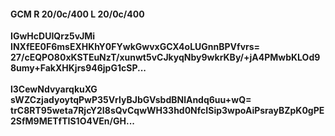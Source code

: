 #### GCM R 20/0c/400 L 20/0c/400
**IGwHcDUIQrz5vJMi**<br/>**INXfEE0F6msEXHKhY0FYwkGwvxGCX4oLUGnnBPVfvrs=**<br/>**27/cEQPO80xKSTEuNzT/xunwt5vCJkyqNby9wkrKBy/+jA4PMwbKLOd98umy+FakXHKjrs946jpG1cSP...**<br/><br/>
**l3CewNdvyarqkuXG**<br/>**sWZCzjadyoytqPwP35VrlyBJbGVsbdBNlAndq6uu+wQ=**<br/>**trC8RT95weta7RjcY2I8sQvCqwWH33hd0NfcISip3wpoAiPsrayBZpK0gPE2SfM9METfTIS1O4VEn/GH...**